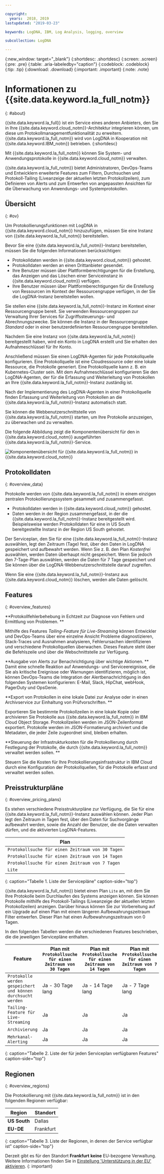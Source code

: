 ```yaml
---

copyright:
  years:  2018, 2019
lastupdated: "2019-03-23"

keywords: LogDNA, IBM, Log Analysis, logging, overview

subcollection: LogDNA

---
```


{:new_window: target="_blank"}
{:shortdesc: .shortdesc}
{:screen: .screen}
{:pre: .pre}
{:table: .aria-labeledby="caption"}
{:codeblock: .codeblock}
{:tip: .tip}
{:download: .download}
{:important: .important}
{:note: .note}

# Informationen zu {{site.data.keyword.la_full_notm}}
{: #about}

{{site.data.keyword.la_full}} ist ein Service eines anderen Anbieters, den Sie in Ihre {{site.data.keyword.cloud_notm}}-Architektur integrieren können, um diese um Protokollmanagementfunktionalität zu erweitern. {{site.data.keyword.la_full_notm}} wird von LogDNA in Kooperation mit {{site.data.keyword.IBM_notm}} betrieben.
{:shortdesc}

Mit {{site.data.keyword.la_full_notm}} können Sie System- und Anwendungsprotokolle in {{site.data.keyword.cloud_notm}} verwalten.

{{site.data.keyword.la_full_notm}} bietet Administratoren, DevOps-Teams und Entwicklern erweiterte Features zum Filtern, Durchsuchen und Protokoll-Tailing (Liveanzeige der aktuellen letzten Protokollzeilen), zum Definieren von Alerts und zum Entwerfen von angepassten Ansichten für die Überwachung von Anwendungs- und Systemprotokollen.


## Übersicht
{: #ov}

Um Protokollierungsfunktionen mit LogDNA in {{site.data.keyword.cloud_notm}} hinzuzufügen, müssen Sie eine Instanz von {{site.data.keyword.la_full_notm}} bereitstellen.

Bevor Sie eine {{site.data.keyword.la_full_notm}}-Instanz bereitstellen, müssen Sie die folgenden Informationen berücksichtigen:
* Protokolldaten werden in {{site.data.keyword.cloud_notm}} gehostet.
* Protokolldaten werden an einen Drittanbieter gesendet.
* Ihre Benutzer müssen über Plattformberechtigungen für die Erstellung, das Anzeigen und das Löschen einer Serviceinstanz in {{site.data.keyword.cloud_notm}} verfügen.
* Ihre Benutzer müssen über Plattformberechtigungen für die Erstellung von Ressourcen im Kontext der Ressourcengruppe verfügen, in der Sie die LogDNA-Instanz bereitstellen wollen.

Sie stellen eine {{site.data.keyword.la_full_notm}}-Instanz im Kontext einer Ressourcengruppe bereit. Sie verwenden Ressourcengruppen zur Verwaltung Ihrer Services für Zugriffssteuerungs- und Abrechnungszwecke. Sie können die Instanz in der Ressourcengruppe *Standard* oder in einer benutzerdefinierten Ressourcengruppe bereitstellen.

Nachdem Sie eine Instanz von {{site.data.keyword.la_full_notm}} bereitgestellt haben, wird ein Konto in LogDNA erstellt und Sie erhalten den Aufnahmeschlüssel für Ihr Konto.

Anschließend müssen Sie einen LogDNA-Agenten für jede Protokollquelle konfigurieren. Eine Protokollquelle ist eine Cloudressource oder eine lokale Ressource, die Protokolle generiert. Eine Protokollquelle kann z. B. ein Kubernetes-Cluster sein. Mit dem Aufnahmeschlüssel konfigurieren Sie den LogDNA-Agenten, der für die Erfassung und Weiterleitung von Protokollen an Ihre {{site.data.keyword.la_full_notm}}-Instanz zuständig ist.

Nach der Implementierung des LogDNA-Agenten in einer Protokollquelle finden Erfassung und Weiterleitung von Protokollen an die {{site.data.keyword.la_full_notm}}-Instanz automatisch statt.

Sie können die Webbenutzerschnittstelle von {{site.data.keyword.la_full_notm}} starten, um Ihre Protokolle anzuzeigen, zu überwachen und zu verwalten.

Die folgende Abbildung zeigt die Komponentenübersicht für den in {{site.data.keyword.cloud_notm}} ausgeführten {{site.data.keyword.la_full_notm}}-Service.

![Komponentenübersicht für {{site.data.keyword.la_full_notm}} in {{site.data.keyword.cloud_notm}}](images/components.png "Komponentenübersicht für {{site.data.keyword.la_full_notm}} in {{site.data.keyword.cloud_notm}}")


## Protokolldaten
{: #overview_data}

Protokolle werden von {{site.data.keyword.la_full_notm}} in einem einzigen zentralen Protokollierungssystem gesammelt und zusammengefasst.

* Protokolldaten werden in {{site.data.keyword.cloud_notm}} gehostet.
* Daten werden in der Region zusammengefasst, in der die {{site.data.keyword.la_full_notm}}-Instanz bereitgestellt wird. Beispielsweise werden Protokolldaten für eine in US South bereitgestellte Instanz in der Region US South gehostet.

Der Serviceplan, den Sie für eine {{site.data.keyword.la_full_notm}}-Instanz auswählen, legt den Zeitraum (Tage) fest, über den Daten in LogDNA gespeichert und aufbewahrt werden. Wenn Sie z. B. den Plan *Kostenfrei* auswählen, werden Daten überhaupt nicht gespeichert. Wenn Sie jedoch den 7-Tage-Plan auswählen, werden die Daten für 7 Tage gespeichert und Sie können über die LogDNA-Webbenutzerschnittstelle darauf zugreifen.

Wenn Sie eine {{site.data.keyword.la_full_notm}}-Instanz aus {{site.data.keyword.cloud_notm}} löschen, werden alle Daten gelöscht.



## Features
{: #overview_features}

**Protokollfehlerbehebung in Echtzeit zur Diagnose von Fehlern und Ermittlung von Problemen. **

Mithilfe des Features *Tailing-Feature für Live-Streaming* können Entwickler und DevOps-Teams über eine einzelne Ansicht Probleme diagnostizieren, Stack-Traces und Ausnahmen analysieren, Fehlerursachen identifizieren und verschiedene Protokollquellen überwachen. Dieses Feature steht über die Befehlszeile und über die Webschnittstelle zur Verfügung.

**Ausgabe von Alerts zur Benachrichtigung über wichtige Aktionen. **
Damit eine schnelle Reaktion auf Anwendungs- und Serviceereignisse, die Sie als kritische Ereignisse oder Warnungen identifizieren, möglich ist, können DevOps-Teams die Integration der Alertbenachrichtigung in den folgenden Systemen konfigurieren: E-Mail, Slack, HipChat, webHook, PagerDuty und OpsGenie.

**Export von Protokollen in eine lokale Datei zur Analyse oder in einen Archivservice zur Einhaltung von Prüfvorschriften. **

Exportieren Sie bestimmte Protokollzeilen in eine lokale Kopie oder archivieren Sie Protokolle aus {{site.data.keyword.la_full_notm}} in IBM Cloud Object Storage.
Protokollzeilen werden im JSON-Zeilenformat exportiert. Protokolle werden im JSON-Formatierung archiviert und die Metadaten, die jeder Zeile zugeordnet sind, bleiben erhalten.

**Steuerung der Infrastrukturkosten für die Protokollierung durch Festlegung der Protokolle, die durch {{site.data.keyword.la_full_notm}} verwaltet werden sollen. **

Steuern Sie die Kosten für Ihre Protokollierungsinfrastruktur in IBM Cloud durch eine Konfiguration der Protokollquellen, für die Protokolle erfasst und verwaltet werden sollen.


## Preisstrukturpläne
{: #overview_pricing_plans}

Es stehen verschiedene Preisstrukturpläne zur Verfügung, die Sie für eine {{site.data.keyword.la_full_notm}}-Instanz auswählen können. Jeder Plan legt den Zeitraum in Tagen fest, über den Daten für Suchvorgänge aufbewahrt werden, sowie die Anzahl der Benutzer, die die Daten verwalten dürfen, und die aktivierten LogDNA-Features.

| Plan                     | 
|--------------------------|
| `Protokollsuche für einen Zeitraum von 30 Tagen`  |
| `Protokollsuche für einen Zeitraum von 14 Tagen`  |
| `Protokollsuche für einen Zeitraum von 7 Tagen`   |
| `Lite`                  |
{: caption="Tabelle 1. Liste der Servicepläne" caption-side="top"} 

{{site.data.keyword.la_full_notm}} bietet einen Plan `Lite` an, mit dem Sie Ihre Protokolle beim Durchlaufen des Systems anzeigen können. Sie können Protokolle mithilfe des Protokoll-Tailings (Liveanzeige der aktuellen letzten Protokollzeilen) anzeigen. Darüber hinaus können Sie zur Vorbereitung auf ein Upgrade auf einen Plan mit einem längeren Aufbewahrungszeitraum Filter entwerfen. Dieser Plan hat einen Aufbewahrungszeitraum von 0 Tagen.

In den folgenden Tabellen werden die verschiedenen Features beschrieben, die die jeweiligen Servicepläne enthalten.

| Feature                          | Plan mit `Protokollsuche für einen Zeitraum von 30 Tagen` | Plan mit `Protokollsuche für einen Zeitraum von 14 Tagen`    | Plan mit `Protokollsuche für einen Zeitraum von 7 Tagen`  | Plan Lite | 
|----------------------------------|-------------------------|-------------------------------|-----------------------------|--------------|
| `Protokolle werden gespeichert und können durchsucht werden` | Ja - 30 Tage lang       | Ja - 14 Tage lang             | Ja - 7 Tage lang            | Nein           |
| `Tailing-Feature für Live-Streaming`            | Ja                     | Ja                           | Ja                         | Ja          |
| `Archivierung`                      | Ja                     | Ja                           | Ja                         | Nein           |
| `Mehrkanal-Alerting`         | Ja                     | Ja                           | Ja                         | Nein           | 
{: caption="Tabelle 2. Liste der für jeden Serviceplan verfügbaren Features" caption-side="top"} 



## Regionen
{: #overview_regions}

Die Protokollierung mit {{site.data.keyword.la_full_notm}} ist in den folgenden Regionen verfügbar:

| Region                | Standort  |
|-----------------------|-----------|
| **US South**          | Dallas    |
| **EU-DE**             | Frankfurt | 
{: caption="Tabelle 3. Liste der Regionen, in denen der Service verfügbar ist" caption-side="top"} 

Derzeit gibt es für den Standort **Frankfurt** **keine** EU-bezogene Verwaltung. Weitere Informationen finden Sie in [Einstellung 'Unterstützung in der EU' aktivieren](/docs/account?topic=account-eu-hipaa-supported#bill_eusupported).
{: important}




